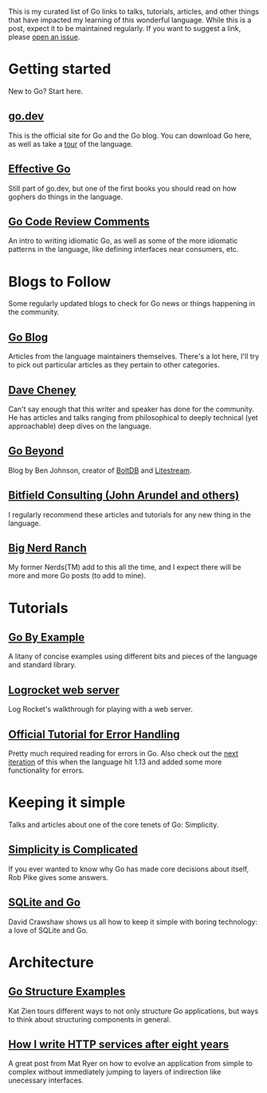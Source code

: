 This is my curated list of Go links to talks, tutorials, articles, and other
things that have impacted my learning of this wonderful language.
While this is a post, expect it to be maintained regularly.
If you want to suggest a link, please [open an issue](https://github.com/jdholdren/blog/issues/new).

# Getting started

New to Go? Start here.

## [go.dev](https://go.dev)

This is the official site for Go and the Go blog.
You can download Go here, as well as take a [tour](https://go.dev/tour/welcome/1) of the language.

## [Effective Go](https://go.dev/doc/effective_go)

Still part of go.dev, but one of the first books you should read on how gophers
do things in the language.

## [Go Code Review Comments](https://github.com/golang/go/wiki/CodeReviewComments)

An intro to writing idiomatic Go, as well as some of the more idiomatic
patterns in the language, like defining interfaces near consumers, etc.

# Blogs to Follow

Some regularly updated blogs to check for Go news or things happening in the
community.

## [Go Blog](https://go.dev/blog/)

Articles from the language maintainers themselves.
There\'s a lot here, I\'ll try to pick out particular articles as they pertain to
other categories.

## [Dave Cheney](https://dave.cheney.net/)

Can\'t say enough that this writer and speaker has done for the community.
He has articles and talks ranging from philosophical to deeply technical (yet
approachable) deep dives on the language.

## [Go Beyond](https://www.gobeyond.dev/)

Blog by Ben Johnson, creator of [BoltDB](https://github.com/boltdb/bolt) and [Litestream](https://litestream.io/).

## [Bitfield Consulting (John Arundel and others)](https://bitfieldconsulting.com/golang)

I regularly recommend these articles and tutorials for any new thing in the
language.

## [Big Nerd Ranch](https://bignerdranch.com/resources/blog/)

My former Nerds(TM) add to this all the time, and I expect there will be more
and more Go posts (to add to mine).

# Tutorials

## [Go By Example](https://gobyexample.com/)

A litany of concise examples using different bits and pieces of the language and
standard library.

## [Logrocket web server](https://blog.logrocket.com/creating-a-web-server-with-golang/)

Log Rocket\'s walkthrough for playing with a web server.

## [Official Tutorial for Error Handling](https://go.dev/blog/error-handling-and-go)

Pretty much required reading for errors in Go. Also check out the [next iteration](https://go.dev/blog/go1.13-errors)
of this when the language hit 1.13 and added some more functionality for errors.

# Keeping it simple

Talks and articles about one of the core tenets of Go: Simplicity.

## [Simplicity is Complicated](https://www.youtube.com/watch?v=rFejpH_tAHM)

If you ever wanted to know why Go has made core decisions about itself, Rob Pike
gives some answers.

## [SQLite and Go](https://www.youtube.com/watch?v=RqubKSF3wig)

David Crawshaw shows us all how to keep it simple with boring technology: a love
of SQLite and Go.

# Architecture

## [Go Structure Examples](https://github.com/katzien/go-structure-examples)

Kat Zien tours different ways to not only structure Go applications, but ways to
think about structuring components in general.

## [How I write HTTP services after eight years](https://pace.dev/blog/2018/05/09/how-I-write-http-services-after-eight-years.html)

A great post from Mat Ryer on how to evolve an application from simple to
complex without immediately jumping to layers of indirection like unecessary
interfaces.
